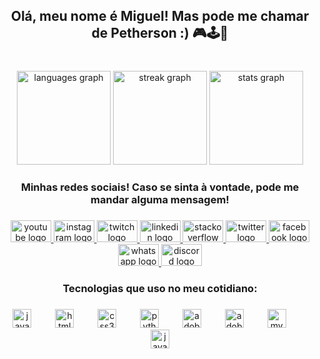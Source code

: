 <h2 align="center">Olá, meu nome é Miguel! Mas pode me chamar de Petherson :) 🎮🕹️🎵</h2>

###

<br clear="both">

<div align="center">
  <img src="https://github-readme-stats.vercel.app/api/top-langs?username=pethersonzada&locale=pt-br&hide_title=false&layout=compact&card_width=320&langs_count=8&theme=dracula&hide_border=false&custom_title=Minhas%20linguagens%20mais%20usadas!" height="150" alt="languages graph"  />
  <img src="https://streak-stats.demolab.com?user=pethersonzada&locale=pt-br&mode=daily&theme=dracula&hide_border=false&border_radius=5" height="150" alt="streak graph"  />
  <img src="https://github-readme-stats.vercel.app/api?username=pethersonzada&hide_title=false&hide_rank=true&show_icons=true&include_all_commits=true&count_private=true&disable_animations=false&theme=dracula&locale=pt-br&hide_border=false" height="150" alt="stats graph"  />
</div>

###

<h3 align="center">Minhas redes sociais! Caso se sinta à vontade, pode me mandar alguma mensagem!</h3>

###

<div align="center">
  <a href="https://www.youtube.com/@pethersonzada" target="_blank">
    <img src="https://raw.githubusercontent.com/maurodesouza/profile-readme-generator/master/src/assets/icons/social/youtube/default.svg" width="65" height="35" alt="youtube logo"  />
  </a>
  <a href="https://www.instagram.com/pethersonzada/" target="_blank">
    <img src="https://raw.githubusercontent.com/maurodesouza/profile-readme-generator/master/src/assets/icons/social/instagram/default.svg" width="65" height="35" alt="instagram logo"  />
  </a>
  <a href="https://www.twitch.tv/pethersonzada" target="_blank">
    <img src="https://raw.githubusercontent.com/maurodesouza/profile-readme-generator/master/src/assets/icons/social/twitch/default.svg" width="65" height="35" alt="twitch logo"  />
  </a>
  <a href="https://www.linkedin.com/in/miguel-petherson-641535328/" target="_blank">
    <img src="https://raw.githubusercontent.com/maurodesouza/profile-readme-generator/master/src/assets/icons/social/linkedin/default.svg" width="65" height="35" alt="linkedin logo"  />
  </a>
  <a href="https://stackoverflow.com/users/23531324/petherson" target="_blank">
    <img src="https://raw.githubusercontent.com/maurodesouza/profile-readme-generator/master/src/assets/icons/social/stackoverflow/default.svg" width="65" height="35" alt="stackoverflow logo"  />
  </a>
  <a href="https://x.com/pethersonzada/" target="_blank">
    <img src="https://raw.githubusercontent.com/maurodesouza/profile-readme-generator/master/src/assets/icons/social/twitter/default.svg" width="65" height="35" alt="twitter logo"  />
  </a>
  <a href="https://www.facebook.com/pethersonzada/" target="_blank">
    <img src="https://raw.githubusercontent.com/maurodesouza/profile-readme-generator/master/src/assets/icons/social/facebook/default.svg" width="65" height="35" alt="facebook logo"  />
  </a>
  <a href="https://wa.me/91976404/?text=Olá!+Vim+pelo+perfil+do+GitHub" target="_blank">
    <img src="https://raw.githubusercontent.com/maurodesouza/profile-readme-generator/master/src/assets/icons/social/whatsapp/default.svg" width="65" height="35" alt="whatsapp logo"  />
  </a>
  <a href="https://discord.com/invite/2jdnCqks" target="_blank">
    <img src="https://raw.githubusercontent.com/maurodesouza/profile-readme-generator/master/src/assets/icons/social/discord/default.svg" width="65" height="35" alt="discord logo"  />
  </a>
</div>

###

<h3 align="center">Tecnologias que uso no meu cotidiano:</h3>

###

<div align="center">
  <img src="https://cdn.jsdelivr.net/gh/devicons/devicon/icons/javascript/javascript-original.svg" height="30" alt="javascript logo"  />
  <img width="30" />
  <img src="https://cdn.jsdelivr.net/gh/devicons/devicon/icons/html5/html5-original.svg" height="30" alt="html5 logo"  />
  <img width="30" />
  <img src="https://cdn.jsdelivr.net/gh/devicons/devicon/icons/css3/css3-original.svg" height="30" alt="css3 logo"  />
  <img width="30" />
  <img src="https://cdn.jsdelivr.net/gh/devicons/devicon/icons/python/python-original.svg" height="30" alt="python logo"  />
  <img width="30" />
  <img src="https://skillicons.dev/icons?i=ps" height="30" alt="adobephotoshop logo"  />
  <img width="30" />
  <img src="https://skillicons.dev/icons?i=ai" height="30" alt="adobeillustrator logo"  />
  <img width="30" />
  <img src="https://cdn.simpleicons.org/mysql/4479A1" height="30" alt="mysql logo"  />
  <img width="30" />
  <img src="https://cdn.jsdelivr.net/gh/devicons/devicon/icons/java/java-original.svg" height="30" alt="java logo"  />
</div>

###
